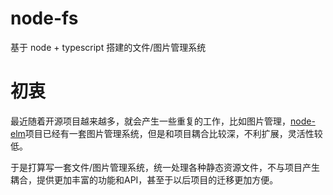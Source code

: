# node-fs

基于 node + typescript 搭建的文件/图片管理系统

# 初衷

最近随着开源项目越来越多，就会产生一些重复的工作，比如图片管理，[node-elm](https://github.com/bailicangdu/node-elm)项目已经有一套图片管理系统，但是和项目耦合比较深，不利扩展，灵活性较低。

于是打算写一套文件/图片管理系统，统一处理各种静态资源文件，不与项目产生耦合，提供更加丰富的功能和API，甚至于以后项目的迁移更加方便。
